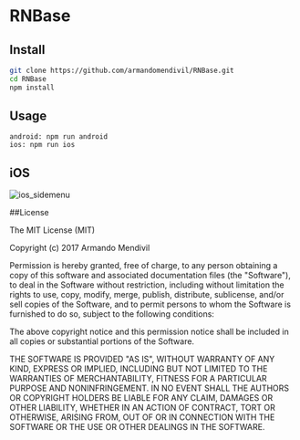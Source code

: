 # RNBase

## Install

```bash
git clone https://github.com/armandomendivil/RNBase.git
cd RNBase
npm install
```

## Usage

```
android: npm run android
ios: npm run ios
```
## iOS
![ios_sidemenu](https://user-images.githubusercontent.com/5134490/34270172-7fcf6140-e644-11e7-95ce-04527d25f4b4.gif)

##License

The MIT License (MIT)

Copyright (c) 2017 Armando Mendivil

Permission is hereby granted, free of charge, to any person obtaining a copy of this software and associated documentation files (the "Software"), to deal in the Software without restriction, including without limitation the rights to use, copy, modify, merge, publish, distribute, sublicense, and/or sell copies of the Software, and to permit persons to whom the Software is furnished to do so, subject to the following conditions:

The above copyright notice and this permission notice shall be included in all copies or substantial portions of the Software.

THE SOFTWARE IS PROVIDED "AS IS", WITHOUT WARRANTY OF ANY KIND, EXPRESS OR IMPLIED, INCLUDING BUT NOT LIMITED TO THE WARRANTIES OF MERCHANTABILITY, FITNESS FOR A PARTICULAR PURPOSE AND NONINFRINGEMENT. IN NO EVENT SHALL THE AUTHORS OR COPYRIGHT HOLDERS BE LIABLE FOR ANY CLAIM, DAMAGES OR OTHER LIABILITY, WHETHER IN AN ACTION OF CONTRACT, TORT OR OTHERWISE, ARISING FROM, OUT OF OR IN CONNECTION WITH THE SOFTWARE OR THE USE OR OTHER DEALINGS IN THE SOFTWARE.

